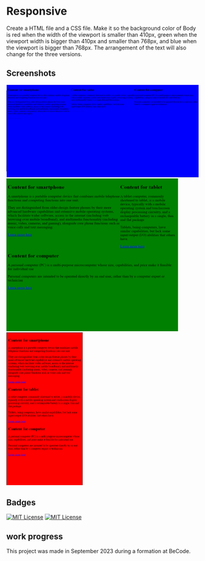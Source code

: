 # Responsive

Create a HTML file and a CSS file. Make it so the background color of Body is red when the width of the viewport is smaller than 410px, green when the viewport width is bigger than 410px and smaller than 768px, and blue when the viewport is bigger than 768px. The arrangement of the text will also change for the three versions.


## Screenshots

![Page Screenshot](readme-ressources/desktop-screenshot.png)
<img src="readme-ressources/tablet-screenshot.png" width="450" height="400">
<img src="readme-ressources/mobile-screenshot.png" width="200" height="400">


## Badges

[![MIT License](https://img.shields.io/badge/CSS-purple.svg)](https://choosealicense.com/licenses/mit/)
[![MIT License](https://img.shields.io/badge/HTML-red.svg)](https://choosealicense.com/licenses/mit/)


## work progress

This project was made in September 2023 during a formation at BeCode.